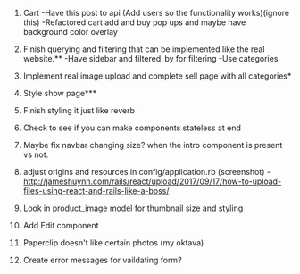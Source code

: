 1. Cart
	-Have this post to api (Add users so the functionality works)(ignore this) 
	-Refactored cart add and buy pop ups and maybe have background color overlay

2. Finish querying and filtering that can be implemented like the real website.**
	-Have sidebar and filtered_by for filtering
	-Use categories

3. Implement real image upload and complete sell page with all categories*

4. Style show page***

4. Finish styling it just like reverb

5. Check to see if you can make components stateless at end

6. Maybe fix navbar changing size? when the intro component is present vs not.

7. adjust origins and resources in config/application.rb (screenshot)
		-http://jameshuynh.com/rails/react/upload/2017/09/17/how-to-upload-files-using-react-and-rails-like-a-boss/

8. Look in product_image model for thumbnail size and styling

9. Add Edit component

11. Paperclip doesn't like certain photos (my oktava)

12. Create error messages for vaildating form?